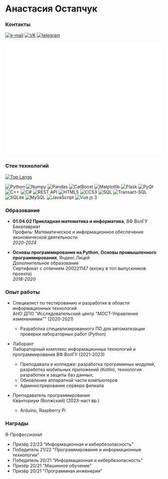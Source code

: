 # Анастасия Остапчук

### Контакты

[![e-mail](https://img.shields.io/badge/-email-color&?style=for-the-badge&color=informational&logo=email)](mailto:ostapchuk.anastasiia.v@gmail.com)
[![VK](https://img.shields.io/badge/-VK-color&?style=for-the-badge&color=45668e&logo=VK)](https://vk.com/anisia_kisa)
[![telegram](https://img.shields.io/badge/-telegram-color&?style=for-the-badge&color=45668e&logo=telegram)](https://t.me/anastasiia_ost_v)


![](https://raw.githubusercontent.com/aniciya777/cf-stats/main/output/light_card.svg#gh-dark-mode-only)


### Стек технологий

[![Top Langs](https://github-readme-stats.vercel.app/api/top-langs/?username=aniciya777&layout=compact&theme=dark&locale=ru&custom_title=Наиболее%20используемые%20языки)](https://github.com/aniciya777/github-readme-stats)

![Python](https://img.shields.io/badge/-Python-color&?style=for-the-badge&color=informational&logo=Python&logoColor=white)
![Numpy](https://img.shields.io/badge/-Numpy-color&?style=for-the-badge&color=informational&logo=Numpy)
![Pandas](https://img.shields.io/badge/-Pandas-color&?style=for-the-badge&color=informational&logo=Pandas)
![CatBoost](https://img.shields.io/badge/CatBoost-color&?style=for-the-badge&color=informational&logo=CatBoost)
![Matplotlib](https://img.shields.io/badge/-Matplotlib-color&?style=for-the-badge&color=informational&logo=Matplotlib)
![Flask](https://img.shields.io/badge/-Flask-color&?style=for-the-badge&color=informational&logo=Flask)
![PyQt](https://img.shields.io/badge/-PyQt-color&?style=for-the-badge&color=informational&logo=PyQt)
![C++](https://img.shields.io/badge/-C%2B%2B-color&?style=for-the-badge&color=informational&logo=C%2B%2B)
![C#](https://img.shields.io/badge/-C%23-color&?style=for-the-badge&color=informational&logo=C%20Sharp)
![REST API](https://img.shields.io/badge/-REST%20API-color&?style=for-the-badge&color=informational&logo=REST%20API)
![HTML5](https://img.shields.io/badge/-HTML%205-color&?style=for-the-badge&color=informational&logo=HTML5&logoColor=white)
![CCS3](https://img.shields.io/badge/-CSS%203-color&?style=for-the-badge&color=informational&logo=CSS3)
![SQL](https://img.shields.io/badge/-SQL-color&?style=for-the-badge&color=informational&logo=SQL)
![Transact-SQL](https://img.shields.io/badge/-Transact&#8211;SQL-color&?style=for-the-badge&color=informational&logo=Transact-SQL)
![SQLite](https://img.shields.io/badge/-SQLite-color&?style=for-the-badge&color=informational&logo=SQLite)
![MySQL](https://img.shields.io/badge/-MySQL-color&?style=for-the-badge&color=informational&logo=MySQL&logoColor=white)
![JavaScript](https://img.shields.io/badge/-JavaScript-color&?style=for-the-badge&color=informational&logo=JavaScript&logoColor=white)
![Vue.js 3](https://img.shields.io/badge/-Vue.js%203-color&?style=for-the-badge&color=informational&logo=Vue.js&logoColor=white)

### Образование
* **01.04.02 Прикладная математика и информатика**, ВФ ВолГУ
<br />Бакалавриат
<br />Профиль: Математическое и информационное обеспечение экономической деятельности
<br />*2020-2024*

* **Основы программирования на Python**, **Основы промышленного программирования**, Яндекс.Лицей
<br />Дополнительное образование
<br />Сертификат с отличием 200221147 (вхожу в топ выпускников проекта)
<br />*2018-2020*

### Опыт работы

* Специалист по тестированию и разработке в области информационных технологий <br>
АНО ДПО "Исследовательский центр "МОСТ-Управление изменениями"" (2020-2021)
    * Разработка специализированного ПО для автоматизации проверки лабораторных работ (Python)

* Лаборант <br>
Лабораторный комплекс информационных технологий и программирования ВФ ВолГУ (2021-2023)

   * Преподавала в колледже: разработка программных модулей, разработка мобильных приложений (Kotlin), технология разработки и защиты баз данных;
   * Обновление аппаратной части компьютеров
   * Администрирование сервера филиала
  
* Преподаватель программирования <br>
Кванториум (Волжский) (2023-наст.вр.)

   * Arduino, Raspberry Pi

### Награды

Я-Профессионал <br>
   * Призёр 22/23 "Информационная и кибербезопасность"
   * Победитель 21/22 "Программирование и информационные технологии"
   * Победитель 20/21 "Информационная и кибербезопасность"
   * Призёр 20/21 "Машинное обучение"
   * Призёр 20/21 "Программная инженерия"
